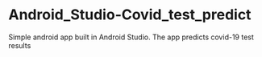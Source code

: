 # Android_Studio-Covid_test_predict
Simple android app built in Android Studio. The app predicts covid-19 test results
